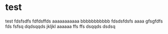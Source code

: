 test
====

test
fdsfsdfs
fdfdsffds
aaaaaaaaaaa
bbbbbbbbbbb
fdsdsfdsfs
aaaa
gfsgfdfs
fds
fsfsq
dqdsqqds
jkljkl
aaaaaa
ffs
ffs
dsqqds
dsdsq

